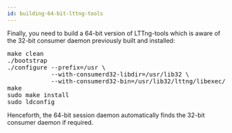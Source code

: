 ```yaml
---
id: building-64-bit-lttng-tools
---
```


Finally, you need to build a 64-bit version of LTTng-tools which is
aware of the 32-bit consumer daemon previously built and installed:

<pre class="term">
make clean
./bootstrap
./configure --prefix=/usr \
            --with-consumerd32-libdir=/usr/lib32 \
            --with-consumerd32-bin=/usr/lib32/lttng/libexec/lttng-consumerd
make
sudo make install
sudo ldconfig
</pre>

Henceforth, the 64-bit session daemon automatically finds the
32-bit consumer daemon if required.

